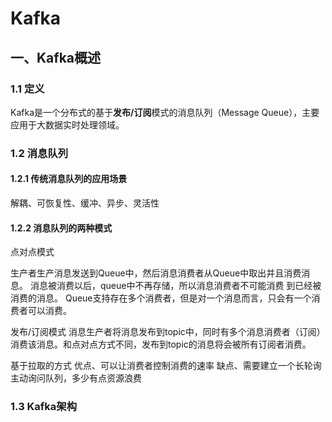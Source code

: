 # Kafka
## 一、Kafka概述
### 1.1 定义
Kafka是一个分布式的基于**发布/订阅**模式的消息队列（Message Queue），主要应用于大数据实时处理领域。

### 1.2 消息队列
#### 1.2.1 传统消息队列的应用场景
解耦、可恢复性、缓冲、异步、灵活性
#### 1.2.2 消息队列的两种模式
点对点模式

生产者生产消息发送到Queue中，然后消息消费者从Queue中取出并且消费消息。
消息被消费以后，queue中不再存储，所以消息消费者不可能消费 到已经被消费的消息。
Queue支持存在多个消费者，但是对一个消息而言，只会有一个消费者可以消费。


发布/订阅模式
消息生产者将消息发布到topic中，同时有多个消息消费者（订阅）消费该消息。和点对点方式不同，发布到topic的消息将会被所有订阅者消费。

基于拉取的方式 优点、可以让消费者控制消费的速率  缺点、需要建立一个长轮询主动询问队列，多少有点资源浪费

### 1.3 Kafka架构

